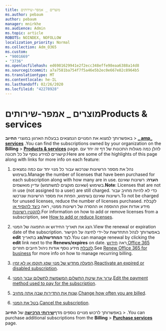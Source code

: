 ```yaml
---
title: מוצרים _ אמפר-שירותים
ms.author: pebaum
author: pebaum
manager: mnirkhe
ms.audience: Admin
ms.topic: article
ROBOTS: NOINDEX, NOFOLLOW
localization_priority: Normal
ms.collection: Adm_O365
ms.custom:
- "9001669"
- "3736"
ms.openlocfilehash: ed6981629941e2f2ecc348effe98eaa6388a14d8
ms.sourcegitcommit: a7a7581ba754f7f5a46e5b2ec0e667e82c8964b5
ms.translationtype: MT
ms.contentlocale: he-IL
ms.lasthandoff: 02/26/2020
ms.locfileid: "42278928"
---
```

# <a name="products--services"></a><span data-ttu-id="69584-102">מוצרים _ אמפר-שירותים</span><span class="sxs-lookup"><span data-stu-id="69584-102">Products & services</span></span>

<span data-ttu-id="69584-103">באפשרותך למצוא את המנויים הנמצאים בבעלות הארגון במוצרי **החיוב** > [**_ amp_ services**](https://go.microsoft.com/fwlink/p/?linkid=842054) .</span><span class="sxs-lookup"><span data-stu-id="69584-103">You can find the subscriptions owned by your organization on the **Billing** > [**Products & services**](https://go.microsoft.com/fwlink/p/?linkid=842054) page.</span></span> <span data-ttu-id="69584-104">להלן כמה מגולות התכונות של דף זה יחד עם קישורים למידע נוסף על כל תכונה:</span><span class="sxs-lookup"><span data-stu-id="69584-104">Here are some of the highlights of this page along with links for more info on each feature:</span></span>

1. <span data-ttu-id="69584-105">נהל את מספר הרשיונות שנרכשו עבור כל מנוי יחד עם כמה נמצאים בשימוש.</span><span class="sxs-lookup"><span data-stu-id="69584-105">Manage the number of licenses that have been purchased for each subscription along with how many are in use.</span></span>  <span data-ttu-id="69584-106">**הערה**: רשיונות שאינם בשימוש (שאינם מוקצים למשתמש) עדיין מואשמים.</span><span class="sxs-lookup"><span data-stu-id="69584-106">**Note**: Licenses that are not in use (not assigned to a user) are still charged.</span></span>  <span data-ttu-id="69584-107">כדי לא להיות מחויב עבור רשיונות שאינם בשימוש, הפחת את מספר הרשיונות שנרכשו.</span><span class="sxs-lookup"><span data-stu-id="69584-107">To not be charged for unused licenses, reduce the number of licenses purchased.</span></span> <span data-ttu-id="69584-108">לקבלת מידע אודות אופן ההוספה או ההסרה של רשיונות ממנוי, ראה [כיצד להוסיף או להקטין רשיונות](https://docs.microsoft.com/alchemyinsights/how-to-add-or-reduce-licenses).</span><span class="sxs-lookup"><span data-stu-id="69584-108">For information on how to add or remove licenses from a subscription, see [How to add or reduce licenses](https://docs.microsoft.com/alchemyinsights/how-to-add-or-reduce-licenses).</span></span>

2. <span data-ttu-id="69584-109">הצג את תאריך החידוש או התפוגה של המנוי.</span><span class="sxs-lookup"><span data-stu-id="69584-109">View the renewal or expiration date of the subscription.</span></span>  <span data-ttu-id="69584-110">באפשרותך לנהל התחדשות על-ידי לחיצה על הקישור **edit** לצד **המחדשת/פג** בתאריך.</span><span class="sxs-lookup"><span data-stu-id="69584-110">You can manage renewal by clicking the **edit** link next to the **Renews/expires** on date.</span></span>  <span data-ttu-id="69584-111">ראה [חידוש Office 365 לקבלת](https://go.microsoft.com/fwlink/?linkid=2119216) מידע נוסף אודות ניהול חיובים חוזרים.</span><span class="sxs-lookup"><span data-stu-id="69584-111">See [Renew Office 365 for business](https://go.microsoft.com/fwlink/?linkid=2119216) for more info on how to manage recurring billing.</span></span>

3. <span data-ttu-id="69584-112">[הפעלה מחדש של מנוי שפג תוקפו או לא זמין](https://go.microsoft.com/fwlink/?linkid=2117519).</span><span class="sxs-lookup"><span data-stu-id="69584-112">[Reactivate an expired or disabled subscription](https://go.microsoft.com/fwlink/?linkid=2117519).</span></span>

4. <span data-ttu-id="69584-113">[ערוך את שיטת התשלום המשמשת לתשלום עבור המנוי](https://go.microsoft.com/fwlink/?linkid=2117167).</span><span class="sxs-lookup"><span data-stu-id="69584-113">[Edit the payment method used to pay for the subscription](https://go.microsoft.com/fwlink/?linkid=2117167).</span></span>

5. <span data-ttu-id="69584-114">[שנות את התדירות שבה אתה מחויב](https://go.microsoft.com/fwlink/?linkid=2119112).</span><span class="sxs-lookup"><span data-stu-id="69584-114">[Change how often you are billed](https://go.microsoft.com/fwlink/?linkid=2119112).</span></span>

6. <span data-ttu-id="69584-115">[בטל את המנוי](https://go.microsoft.com/fwlink/?linkid=2119113).</span><span class="sxs-lookup"><span data-stu-id="69584-115">[Cancel the subscription](https://go.microsoft.com/fwlink/?linkid=2119113).</span></span>

<span data-ttu-id="69584-116">באפשרותך לרכוש מנויים נוספים מדף[**שירותי הרכישה**](https://go.microsoft.com/fwlink/p/?linkid=868433) של **החיוב** > .</span><span class="sxs-lookup"><span data-stu-id="69584-116">You can purchase additional subscriptions from the **Billing** > [**Purchase services**](https://go.microsoft.com/fwlink/p/?linkid=868433) page.</span></span>
